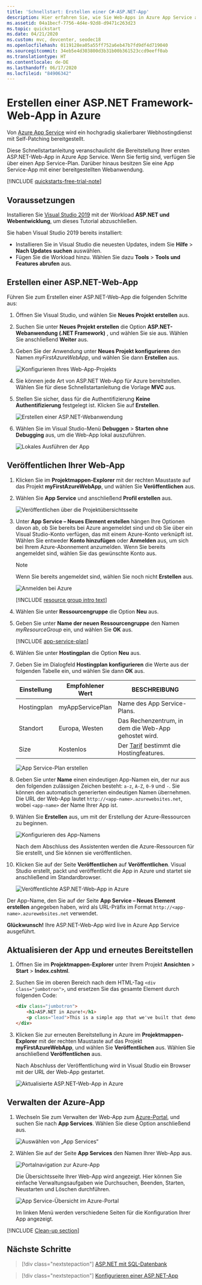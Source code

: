 ```yaml
---
title: 'Schnellstart: Erstellen einer C#-ASP.NET-App'
description: Hier erfahren Sie, wie Sie Web-Apps in Azure App Service ausführen, indem Sie die standardmäßige C#-ASP.NET-Web-App-Vorlage über Visual Studio bereitstellen.
ms.assetid: 04a1becf-7756-4d4e-92d8-d9471c263d23
ms.topic: quickstart
ms.date: 04/21/2020
ms.custom: mvc, devcenter, seodec18
ms.openlocfilehash: 0119128ea05a55ff752a6eb47b7fd9df4d719040
ms.sourcegitcommit: 34eb5e4d303800d3b31b00b361523ccd9eeff0ab
ms.translationtype: HT
ms.contentlocale: de-DE
ms.lasthandoff: 06/17/2020
ms.locfileid: "84906342"
---
```

# <a name="create-an-aspnet-framework-web-app-in-azure"></a>Erstellen einer ASP.NET Framework-Web-App in Azure

Von [Azure App Service](overview.md) wird ein hochgradig skalierbarer Webhostingdienst mit Self-Patching bereitgestellt.

Diese Schnellstartanleitung veranschaulicht die Bereitstellung Ihrer ersten ASP.NET-Web-App in Azure App Service. Wenn Sie fertig sind, verfügen Sie über einen App Service-Plan. Darüber hinaus besitzen Sie eine App Service-App mit einer bereitgestellten Webanwendung.

[!INCLUDE [quickstarts-free-trial-note](../../includes/quickstarts-free-trial-note.md)]

## <a name="prerequisites"></a>Voraussetzungen

Installieren Sie <a href="https://www.visualstudio.com/downloads/" target="_blank">Visual Studio 2019</a> mit der Workload **ASP.NET und Webentwicklung**, um dieses Tutorial abzuschließen.

Sie haben Visual Studio 2019 bereits installiert:

- Installieren Sie in Visual Studio die neuesten Updates, indem Sie **Hilfe** > **Nach Updates suchen** auswählen.
- Fügen Sie die Workload hinzu. Wählen Sie dazu **Tools** > **Tools und Features abrufen** aus.

## <a name="create-an-aspnet-web-app"></a>Erstellen einer ASP.NET-Web-App <a name="create-and-publish-the-web-app"></a>

Führen Sie zum Erstellen einer ASP.NET-Web-App die folgenden Schritte aus:

1. Öffnen Sie Visual Studio, und wählen Sie **Neues Projekt erstellen** aus.

2. Suchen Sie unter **Neues Projekt erstellen** die Option **ASP.NET-Webanwendung (.NET Framework)** , und wählen Sie sie aus. Wählen Sie anschließend **Weiter** aus.

3. Geben Sie der Anwendung unter **Neues Projekt konfigurieren** den Namen _myFirstAzureWebApp_, und wählen Sie dann **Erstellen** aus.

   ![Konfigurieren Ihres Web-App-Projekts](./media/app-service-web-get-started-dotnet-framework/configure-web-app-project-framework.png)

4. Sie können jede Art von ASP.NET Web-App für Azure bereitstellen. Wählen Sie für diese Schnellstartanleitung die Vorlage **MVC** aus.

5. Stellen Sie sicher, dass für die Authentifizierung **Keine Authentifizierung** festgelegt ist. Klicken Sie auf **Erstellen**.

   ![Erstellen einer ASP.NET-Webanwendung](./media/app-service-web-get-started-dotnet-framework/select-mvc-template-vs2019.png)

6. Wählen Sie im Visual Studio-Menü **Debuggen** > **Starten ohne Debugging** aus, um die Web-App lokal auszuführen.

   ![Lokales Ausführen der App](./media/app-service-web-get-started-dotnet-framework/local-web-app.png)

## <a name="publish-your-web-app"></a>Veröffentlichen Ihrer Web-App <a name="launch-the-publish-wizard"></a>

1. Klicken Sie im **Projektmappen-Explorer** mit der rechten Maustaste auf das Projekt **myFirstAzureWebApp**, und wählen Sie **Veröffentlichen** aus.

1. Wählen Sie **App Service** und anschließend **Profil erstellen** aus.

   ![Veröffentlichen über die Projektübersichtsseite](./media/app-service-web-get-started-dotnet-framework/publish-app-framework-vs2019.png)

1. Unter **App Service – Neues Element erstellen** hängen Ihre Optionen davon ab, ob Sie bereits bei Azure angemeldet sind und ob Sie über ein Visual Studio-Konto verfügen, das mit einem Azure-Konto verknüpft ist. Wählen Sie entweder **Konto hinzufügen** oder **Anmelden** aus, um sich bei Ihrem Azure-Abonnement anzumelden. Wenn Sie bereits angemeldet sind, wählen Sie das gewünschte Konto aus.

   > [!NOTE]
   > Wenn Sie bereits angemeldet sind, wählen Sie noch nicht **Erstellen** aus.
   >
   >

   ![Anmelden bei Azure](./media/app-service-web-get-started-dotnet-framework/sign-in-azure-framework-vs2019.png)

   [!INCLUDE [resource group intro text](../../includes/resource-group.md)]

1. Wählen Sie unter **Ressourcengruppe** die Option **Neu** aus.

1. Geben Sie unter **Name der neuen Ressourcengruppe** den Namen *myResourceGroup* ein, und wählen Sie **OK** aus.

   [!INCLUDE [app-service-plan](../../includes/app-service-plan.md)]

1. Wählen Sie unter **Hostingplan** die Option **Neu** aus.

1. Geben Sie im Dialogfeld **Hostingplan konfigurieren** die Werte aus der folgenden Tabelle ein, und wählen Sie dann **OK** aus.

   | Einstellung | Empfohlener Wert | BESCHREIBUNG |
   |-|-|-|
   | Hostingplan| myAppServicePlan | Name des App Service-Plans. |
   | Standort | Europa, Westen | Das Rechenzentrum, in dem die Web-App gehostet wird. |
   | Size | Kostenlos | Der [Tarif](https://azure.microsoft.com/pricing/details/app-service/?ref=microsoft.com&utm_source=microsoft.com&utm_medium=docs&utm_campaign=visualstudio) bestimmt die Hostingfeatures. |

   ![App Service-Plan erstellen](./media/app-service-web-get-started-dotnet-framework/app-service-plan-framework-vs2019.png)

1. Geben Sie unter **Name** einen eindeutigen App-Namen ein, der nur aus den folgenden zulässigen Zeichen besteht: `a-z`, `A-Z`, `0-9` und `-`. Sie können den automatisch generierten eindeutigen Namen übernehmen. Die URL der Web-App lautet `http://<app-name>.azurewebsites.net`, wobei `<app-name>` der Name Ihrer App ist.

2. Wählen Sie **Erstellen** aus, um mit der Erstellung der Azure-Ressourcen zu beginnen.

   ![Konfigurieren des App-Namens](./media/app-service-web-get-started-dotnet-framework/web-app-name-framework-vs2019.png)

    Nach dem Abschluss des Assistenten werden die Azure-Ressourcen für Sie erstellt, und Sie können sie veröffentlichen.

3. Klicken Sie auf der Seite **Veröffentlichen** auf **Veröffentlichen**. Visual Studio erstellt, packt und veröffentlicht die App in Azure und startet sie anschließend im Standardbrowser.

    ![Veröffentlichte ASP.NET-Web-App in Azure](./media/app-service-web-get-started-dotnet-framework/published-azure-web-app.png)

Der App-Name, den Sie auf der Seite **App Service – Neues Element erstellen** angegeben haben, wird als URL-Präfix im Format `http://<app-name>.azurewebsites.net` verwendet.

**Glückwunsch!** Ihre ASP.NET-Web-App wird live in Azure App Service ausgeführt.

## <a name="update-the-app-and-redeploy"></a>Aktualisieren der App und erneutes Bereitstellen

1. Öffnen Sie im **Projektmappen-Explorer** unter Ihrem Projekt **Ansichten** > **Start** > **Index.cshtml**.

1. Suchen Sie im oberen Bereich nach dem HTML-Tag `<div class="jumbotron">`, und ersetzen Sie das gesamte Element durch folgenden Code:

   ```HTML
   <div class="jumbotron">
       <h1>ASP.NET in Azure!</h1>
       <p class="lead">This is a simple app that we've built that demonstrates how to deploy a .NET app to Azure App Service.</p>
   </div>
   ```

1. Klicken Sie zur erneuten Bereitstellung in Azure im **Projektmappen-Explorer** mit der rechten Maustaste auf das Projekt **myFirstAzureWebApp**, und wählen Sie **Veröffentlichen** aus. Wählen Sie anschließend **Veröffentlichen** aus.

    Nach Abschluss der Veröffentlichung wird in Visual Studio ein Browser mit der URL der Web-App gestartet.

    ![Aktualisierte ASP.NET-Web-App in Azure](./media/app-service-web-get-started-dotnet-framework/updated-azure-web-app.png)

## <a name="manage-the-azure-app"></a>Verwalten der Azure-App

1. Wechseln Sie zum Verwalten der Web-App zum [Azure-Portal](https://portal.azure.com), und suchen Sie nach **App Services**. Wählen Sie diese Option anschließend aus.

   ![Auswählen von „App Services“](./media/app-service-web-get-started-dotnet-framework/app-services.png)

2. Wählen Sie auf der Seite **App Services** den Namen Ihrer Web-App aus.

   ![Portalnavigation zur Azure-App](./media/app-service-web-get-started-dotnet-framework/access-portal-framework-vs2019.png)

   Die Übersichtsseite Ihrer Web-App wird angezeigt. Hier können Sie einfache Verwaltungsaufgaben wie Durchsuchen, Beenden, Starten, Neustarten und Löschen durchführen.

   ![App Service-Übersicht im Azure-Portal](./media/app-service-web-get-started-dotnet-framework/web-app-general-framework-vs2019.png)

   Im linken Menü werden verschiedene Seiten für die Konfiguration Ihrer App angezeigt.

[!INCLUDE [Clean-up section](../../includes/clean-up-section-portal.md)]

## <a name="next-steps"></a>Nächste Schritte

> [!div class="nextstepaction"]
> [ASP.NET mit SQL-Datenbank](app-service-web-tutorial-dotnet-sqldatabase.md)

> [!div class="nextstepaction"]
> [Konfigurieren einer ASP.NET-App](configure-language-dotnet-framework.md)
